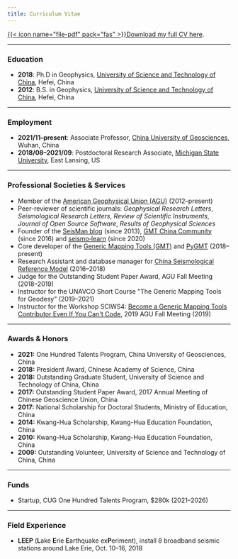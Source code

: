 ```yaml
---
title: Curriculum Vitae
---
```


[{{< icon name="file-pdf" pack="fas" >}}Download my full CV here](/uploads/Dongdong_Tian_CV.pdf).

---

### Education

- **2018**: Ph.D in Geophysics,
  [University of Science and Technology of China](http://en.ustc.edu.cn/), Hefei, China
- **2012**: B.S. in Geophysics,
  [University of Science and Technology of China](http://en.ustc.edu.cn/), Hefei, China

---

### Employment

- **2021/11–present**: Associate Professor,
					   [China University of Geosciences](https://en.cug.edu.cn), Wuhan, China
- **2018/08–2021/09**: Postdoctoral Research Associate,
					   [Michigan State University](https://msu.edu/), East Lansing, US

---

### Professional Societies & Services

- Member of the [American Geophysical Union (AGU)](https://sites.agu.org/) (2012–present)
- Peer-reviewer of scientific journals:
  *Geophysical Research Letters*,
  *Seismological Research Letters*,
  *Review of Scientific Instruments*,
  *Journal of Open Source Software*,
  *Results of Geophysical Sciences*
- Founder of the [SeisMan blog](https://blog.seisman.info) (since 2013),
  [GMT China Community](http://gmt-china.org/) (since 2016) and
  [seismo‑learn](https://seismo-learn.org/) (since 2020)
- Core developer of the [Generic Mapping Tools (GMT)](https://www.generic-mapping-tools.org/)
  and [PyGMT](https://www.pygmt.org/) (2018–present)
- Research Assistant and database manager for [China Seismological Reference Model](http://chinageorefmodel.org/) (2016–2018)
- Judge for the Outstanding Student Paper Award, AGU Fall Meeting (2018–2019)
- Instructor for the UNAVCO Short Course "The Generic Mapping Tools for Geodesy" (2019–2021)
- Instructor for the Workshop SCIWS4: [Become a Generic Mapping Tools Contributor Even If You Can't Code](https://www.agu.org/Events/SCIWS4-Generic-Mapping-Tools), 2019 AGU Fall Meeting (2019)

---

### Awards & Honors

- **2021:** One Hundred Talents Program, China University of Geosciences, China
- **2018:** President Award, Chinese Academy of Science, China
- **2018:** Outstanding Graduate Student, University of Science and Technology of China, China
- **2017:** Outstanding Student Paper Award, 2017 Annual Meeting of Chinese Geoscience Union, China
- **2017:** National Scholarship for Doctoral Students, Ministry of Education, China
- **2014:** Kwang-Hua Scholarship, Kwang-Hua Education Foundation, China
- **2010:** Kwang-Hua Scholarship, Kwang-Hua Education Foundation, China
- **2009:** Outstanding Volunteer, University of Science and Technology of China, China

---

### Funds

- Startup, CUG One Hundred Talents Program, $280k (2021–2026)

---

### Field Experience

- **LEEP** (**L**ake **E**rie **E**arthquake ex**P**eriment),
  install 8 broadband seismic stations around Lake Erie,
  Oct. 10–16, 2018
